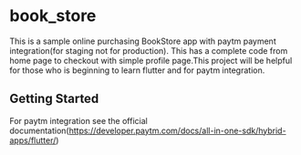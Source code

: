 # book_store

This is a sample online purchasing BookStore app with paytm payment integration(for staging not for production). This has a complete code from home page to checkout with simple profile page.This project will be helpful for those who is beginning to learn flutter and for paytm integration.

## Getting Started

For paytm integration see the official documentation(https://developer.paytm.com/docs/all-in-one-sdk/hybrid-apps/flutter/)
